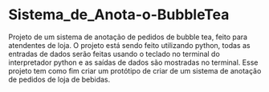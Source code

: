# Sistema_de_Anota-o-BubbleTea
Projeto de um sistema de anotação de pedidos de bubble tea, feito para atendentes de loja. 
O projeto está sendo feito utilizando python, todas as entradas de dados serão feitas usando o teclado no terminal do interpretador python e as saídas de dados são mostradas no terminal. 
Esse projeto tem como fim criar um protótipo de criar de um sistema de anotação de pedidos de loja de bebidas.
